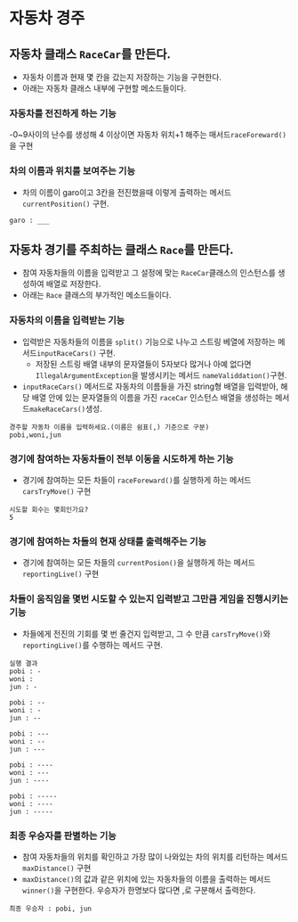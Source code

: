 # 자동차 경주

## 자동차 클래스 `RaceCar`를 만든다.
- 자동차 이름과 현재 몇 칸을 갔는지 저장하는 기능을 구현한다.
- 아래는 자동차 클래스 내부에 구현할 메소드들이다.
### 자동차를 전진하게 하는 기능
-0~9사이의 난수를 생성해 4 이상이면 자동차 위치+1 해주는 매서드`raceForeward()`을 구현
### 차의 이름과 위치를 보여주는 기능
- 차의 이름이 garo이고 3칸을 전진했을때 이렇게 출력하는 메서드`currentPosition()` 구현.
```
garo : ___
```
## 자동차 경기를 주최하는 클래스 `Race`를 만든다.
- 참여 자동차들의 이름을 입력받고 그 설정에 맞는 `RaceCar`클래스의 인스턴스를 생성하여 배열로 저장한다.
- 아래는 `Race` 클래스의 부가적인 메소드들이다.
### 자동차의 이름을 입력받는 기능
- 입력받은 자동차들의 이름을 `split()` 기능으로 나누고 스트링 베열에 저장하는 메서드`inputRaceCars()` 구현.
    - 저장된 스트링 배열 내부의 문자열들이 5자보다 많거나 아예 없다면 `IllegalArgumentException`을 발생시키는 메서드 `nameValiddation()`구현.
- `inputRaceCars()` 메서드로 자동차의 이름들을 가진 string형 배열을 입력받아, 해당 배열 안에 있는 문자열들의 이름을 가진 `raceCar` 인스턴스 배열을 생성하는 메서드`makeRaceCars()`생성.
```
경주할 자동차 이름을 입력하세요.(이름은 쉼표(,) 기준으로 구분)
pobi,woni,jun
```
### 경기에 참여하는 자동차들이 전부 이동을 시도하게 하는 기능
- 경기에 참여하는 모든 차들이 `raceForeward()`를 실행하게 하는 메서드`carsTryMove()` 구현
```
시도할 회수는 몇회인가요?
5
```
### 경기에 참여하는 차들의 현재 상태를 출력해주는 기능
- 경기에 참여하는 모든 차들의 `currentPosion()`을 실행하게 하는 메서드`reportingLive()` 구현
### 차들이 움직임을 몇번 시도할 수 있는지 입력받고 그만큼 게임을 진행시키는 기능
- 차들에게 전진의 기회를 몇 번 줄건지 입력받고, 그 수 만큼 `carsTryMove()`와`reportingLive()`를 수행하는 메서드 구현.
```
실행 결과
pobi : -
woni : 
jun : -

pobi : --
woni : -
jun : --

pobi : ---
woni : --
jun : ---

pobi : ----
woni : ---
jun : ----

pobi : -----
woni : ----
jun : -----
```
### 최종 우승자를 판별하는 기능
- 참여 자동차들의 위치를 확인하고 가장 많이 나와있는 차의 위치를 리턴하는 메서드`maxDistance()` 구현
- `maxDistance()`의 값과 같은 위치에 있는 자동차들의 이름을 출력하는 메서드`winner()`을 구현한다. 우승자가 한명보다 많다면 ,로 구분해서 출력한다.
```
최종 우승자 : pobi, jun
```